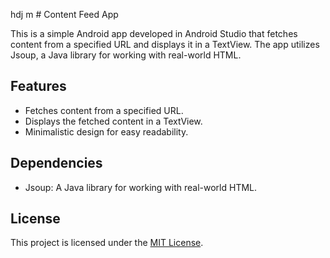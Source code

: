 hdj m # Content Feed App

This is a simple Android app developed in Android Studio that fetches content from a specified URL and displays it in a TextView. The app utilizes Jsoup, a Java library for working with real-world HTML.

## Features

- Fetches content from a specified URL.
- Displays the fetched content in a TextView.
- Minimalistic design for easy readability.

## Dependencies

- Jsoup: A Java library for working with real-world HTML.

## License

This project is licensed under the [MIT License](LICENSE).
